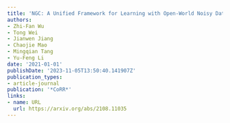 ```yaml
---
title: 'NGC: A Unified Framework for Learning with Open-World Noisy Data'
authors:
- Zhi-Fan Wu
- Tong Wei
- Jianwen Jiang
- Chaojie Mao
- Mingqian Tang
- Yu-Feng Li
date: '2021-01-01'
publishDate: '2023-11-05T13:50:40.141907Z'
publication_types:
- article-journal
publication: '*CoRR*'
links:
- name: URL
  url: https://arxiv.org/abs/2108.11035
---
```

